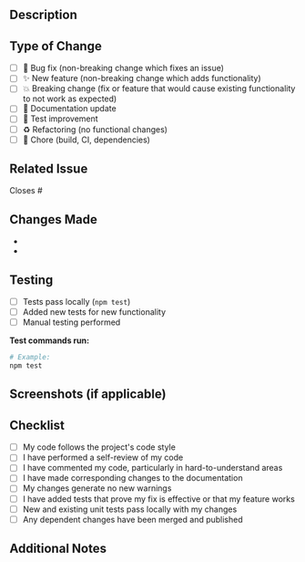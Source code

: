 ## Description

<!-- Briefly describe what this PR does -->

## Type of Change

<!-- Check the relevant option(s) -->

- [ ] 🐛 Bug fix (non-breaking change which fixes an issue)
- [ ] ✨ New feature (non-breaking change which adds functionality)
- [ ] 💥 Breaking change (fix or feature that would cause existing functionality to not work as expected)
- [ ] 📝 Documentation update
- [ ] 🧪 Test improvement
- [ ] ♻️ Refactoring (no functional changes)
- [ ] 🔧 Chore (build, CI, dependencies)

## Related Issue

<!-- Link to the issue this PR closes/addresses -->
Closes #<!-- issue number -->

## Changes Made

<!-- List the specific changes -->

-
-

## Testing

<!-- Describe how you tested these changes -->

- [ ] Tests pass locally (`npm test`)
- [ ] Added new tests for new functionality
- [ ] Manual testing performed

**Test commands run:**
```bash
# Example:
npm test
```

## Screenshots (if applicable)

<!-- Add screenshots for UI changes -->

## Checklist

- [ ] My code follows the project's code style
- [ ] I have performed a self-review of my code
- [ ] I have commented my code, particularly in hard-to-understand areas
- [ ] I have made corresponding changes to the documentation
- [ ] My changes generate no new warnings
- [ ] I have added tests that prove my fix is effective or that my feature works
- [ ] New and existing unit tests pass locally with my changes
- [ ] Any dependent changes have been merged and published

## Additional Notes

<!-- Any additional information -->
